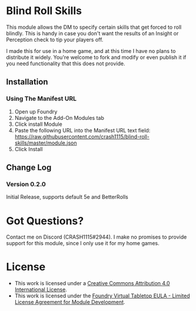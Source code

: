 # Blind Roll Skills
This module allows the DM to specify certain skills that get forced to roll blindly. This is handy in case you don't want the results of an Insight or Perception check to tip your players off.

I made this for use in a home game, and at this time I have no plans to distribute it widely. You're welcome to fork and modify or even publish it if you need functionality that this does not provide.

## Installation
### Using The Manifest URL
1. Open up Foundry
2. Navigate to the Add-On Modules tab
3. Click install Module
4. Paste the following URL into the Manifest URL text field: https://raw.githubusercontent.com/crash1115/blind-roll-skills/master/module.json
5. Click Install

## Change Log
### Version 0.2.0
Initial Release, supports default 5e and BetterRolls

# Got Questions?
Contact me on Discord (CRASH1115#2944). I make no promises to provide support for this module, since I only use it for my home games.

# License
- This work is licensed under a [Creative Commons Attribution 4.0 International License](https://creativecommons.org/licenses/by/4.0/legalcode).
- This work is licensed under the [Foundry Virtual Tabletop EULA - Limited License Agreement for Module Development](https://foundryvtt.com/article/license/).
